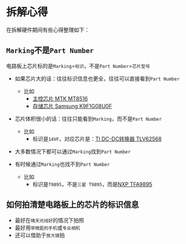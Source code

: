 # 拆解心得

在拆解硬件期间有些心得整理如下：

## `Marking`不是`Part Number`

电路板上芯片标的是`Marking`=`标识`，不是`Part Number`=`芯片型号`

* 如果芯片大的话：往往标识信息也更全，往往可以直接看到`Part Number`
  * 比如
    * [主控芯片 MTK MT8516](http://book.crifan.com/books/smart_speaker_disassemble_summary/website/tmall_genie_candy_cube/chip_info_research/cpu.html)
    * [存储芯片 Samsung K9F1G08U0F](http://book.crifan.com/books/smart_speaker_disassemble_summary/website/tmall_genie_candy_cube/chip_info_research/storage.html)
* 芯片体积很小的话：往往只能看到`Marking`，而不是`Part Number`
  * 比如
    * 标识是`14VF`，对应芯片是：[TI DC-DC转换器 TLV62568](http://book.crifan.com/books/smart_speaker_disassemble_summary/website/tmall_genie_candy_cube/chip_info_research/power_management.html)

* 大多数情况下都可以通过`Marking`找到`Part Number`
* 有时候通过`Marking`也找不到`Part Number`
  * 比如
    * 标识是`T9895`，不是`三星 T9895`，而是[NXP TFA9895](http://book.crifan.com/books/smart_speaker_disassemble_summary/website/tmall_genie_candy_cube/chip_info_research/audio.html)

## 如何拍清楚电路板上的芯片的标识信息

* 最好在`晴天光线好`的情况下拍照
* 最好用`带微距的手机`或`专业相机`
* 还可以借助于`放大镜`拍
